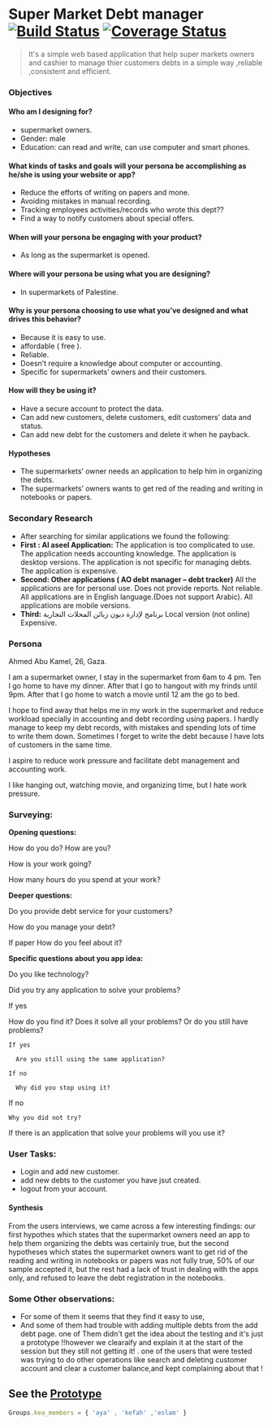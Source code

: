 # Super Market Debt manager [![Build Status](https://travis-ci.org/FACG2/SuperMarkets_Debt_Manager.svg?branch=master)](https://travis-ci.org/FACG2/SuperMarkets_Debt_Manager) [![Coverage Status](https://coveralls.io/repos/github/FACG2/SuperMarkets_Debt_Manager/badge.svg?branch=master)](https://coveralls.io/github/FACG2/SuperMarkets_Debt_Manager?branch=master)
 > It's a simple web based application that help super markets owners and cashier to manage thier customers debts in a simple way ,reliable ,consistent and efficient.

### Objectives
#### Who am I designing for?
* supermarket owners.
* Gender: male
* Education: can read and write, can use computer and smart phones.

#### What kinds of tasks and goals will your persona be accomplishing as he/she is using your website or app?
* Reduce the efforts of writing on papers and mone.
* Avoiding mistakes in manual recording.
* Tracking employees activities/records who wrote this dept??
* Find a way to notify customers about special offers.

#### When will your persona be engaging with your product?
* As long as the supermarket is opened.

#### Where will your persona be using what you are designing?
* In supermarkets of Palestine.

#### Why is your persona choosing to use what you’ve designed and what drives this behavior?
* Because it is easy to use.
* affordable ( free ).
* Reliable.
* Doesn’t require a knowledge about computer or accounting.
* Specific for supermarkets’ owners and their customers.

#### How will they be using it?
* Have a secure account to protect the data.
* Can add new customers, delete customers, edit customers’ data and status.
* Can add new debt for the customers and delete it when he payback.

#### Hypotheses
* The supermarkets’ owner needs an application to help him in organizing the debts.
* The supermarkets’ owners wants to get red of the reading and writing in notebooks or papers.

### Secondary Research
* After searching for similar applications we found the following:
* **First : Al aseel Application:**
The application is too complicated to use.
The application needs accounting knowledge.
The application is desktop versions.
The application is not specific for managing debts.
The application is expensive.
* **Second: Other applications ( AO debt manager – debt tracker)**
All the applications are for personal use.
Does not provide reports.
Not reliable.
All applications are in English language.(Does not support Arabic).
All applications are mobile versions.
* **Third:** برنامج لإدارة ديون زبائن المحلات التجارية
Local version (not online)
Expensive.

### Persona
Ahmed Abu Kamel, 26, Gaza.

I am a supermarket owner, I stay in the supermarket from 6am to 4 pm. Ten I go home to have my dinner. After that I go to hangout with my frinds until 9pm. After that I go home to watch a movie until 12 am the go to bed.

I hope to find away that helps me in my work in the supermarket and reduce workload specially in accounting and debt recording using papers. I hardly manage to keep my debt records, with mistakes and spending lots of time to write them down.
Sometimes I forget to write the debt because I have lots of customers in the same time.

I aspire to reduce work pressure and facilitate debt management and accounting work.

I like hanging out, watching movie, and organizing time, but I hate work pressure.


### Surveying:

 **Opening questions:**

How do you do? How are you?

How is your work going?

How many hours do you spend at your work?

 **Deeper questions:**

Do you provide debt service for your customers?

How do you manage your debt?

If paper How do you feel about it?

 **Specific questions about you app idea:**

Do you like technology?

Did you try any application to solve your problems?

  If yes

   How do you find it? Does it solve all your problems? Or do you still have problems?

    If yes

      Are you still using the same application?

    If no

      Why did you stop using it?

   If no

    Why you did not try?

If there is an application that solve your problems will you use it?

### User Tasks:
* Login and add new customer.
* add new debts to the customer you have jsut created.
* logout from your account.

 #### Synthesis
 From the users interviews, we came across a few interesting findings:
 our first hypothes which states that the supermarket owners need an app to help them organizing the debts was certainly true, but the second hypotheses which states the supermarket owners want to get rid of the reading and writing in notebooks or papers was not fully true, 50% of our sample accepted it, but the rest had a lack of trust in dealing with the apps only, and refused to leave the debt registration in the notebooks.

 ### Some Other observations:
  * For some of them it seems that they find it easy to use,
  * And some of them had trouble with adding multiple debts from the add debt page.
  one of Them didn't get the idea about the testing and it's just a prototype !!however we clearaify and explain it at the start of the session but they still not getting it! .
  one of the users that were tested was trying to do other operations like search and deleting customer account and clear a customer balance,and kept complaining about that !

## See the [Prototype](https://projects.invisionapp.com/share/USDIT1OE7)
```javascript
Groups.kea_members = { 'aya' , 'kefah' ,'eslam' }
```
